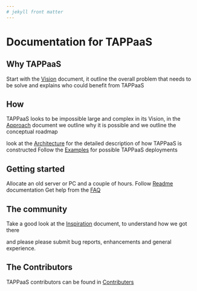 ```yaml
---
# jekyll front matter
---
```


# Documentation for TAPPaaS

## Why TAPPaaS
Start with the [Vision](./Vision.md) document, it outline the overall problem that needs to be solve and explains who could benefit from TAPPaaS

## How 

TAPPaaS looks to be impossible large and complex in its Vision, in the [Approach](./Approach.md) document we outline why it is possible and we outline the conceptual roadmap

look at the [Architecture](./Architecture/README.md) for the detailed description of how TAPPaaS is constructed
Follow the [Examples](./Examples/README.md) for possible TAPPaaS deployments

## Getting started

Allocate an old server or PC and a couple of hours. Follow [Readme](./Installation/README.md) documentation
Get help from the [FAQ](./FAQ.md)

## The community

Take a good look at the [Inspiration](./Inspiration.md) document, to understand how we got there

and please please submit bug reports, enhancements and general experience. 

## The Contributors

TAPPaaS contributors can be found in [Contributers](./Contributors.md)